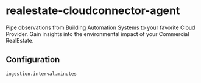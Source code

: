 # realestate-cloudconnector-agent
Pipe observations from Building Automation Systems to your favorite Cloud Provider. Gain insights into the environmental impact of your Commercial RealEstate.

## Configuration
``` 
ingestion.interval.minutes
```

